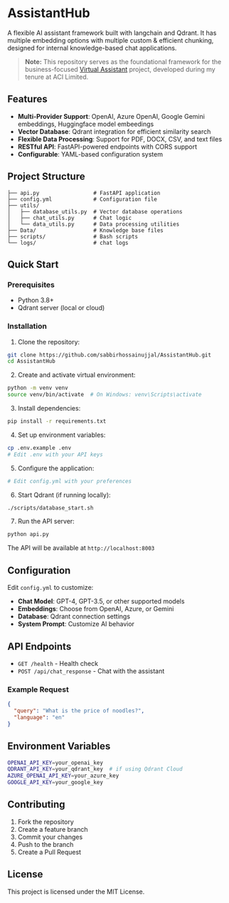 # AssistantHub

A flexible AI assistant framework built with langchain and Qdrant. It has multiple embedding options with multiple custom & efficient chunking, designed for internal knowledge-based chat applications.

> **Note:** This repository serves as the foundational framework for the business-focused [Virtual Assistant](https://sabbirhossainujjal.github.io/projects/w_virtual_assistant/) project, developed during my tenure at ACI Limited.

## Features

- **Multi-Provider Support**: OpenAI, Azure OpenAI, Google Gemini embeddings, Huggingface model embeedings
- **Vector Database**: Qdrant integration for efficient similarity search
- **Flexible Data Processing**: Support for PDF, DOCX, CSV, and text files
- **RESTful API**: FastAPI-powered endpoints with CORS support
- **Configurable**: YAML-based configuration system

## Project Structure

```
├── api.py                 # FastAPI application
├── config.yml             # Configuration file
├── utils/
│   ├── database_utils.py  # Vector database operations
│   ├── chat_utils.py      # Chat logic
│   └── data_utils.py      # Data processing utilities
├── Data/                  # Knowledge base files
├── scripts/               # Bash scripts
└── logs/                  # chat logs

```

## Quick Start

### Prerequisites

- Python 3.8+
- Qdrant server (local or cloud)

### Installation

1. Clone the repository:

```bash
git clone https://github.com/sabbirhossainujjal/AssistantHub.git
cd AssistantHub
```

2. Create and activate virtual environment:

```bash
python -m venv venv
source venv/bin/activate  # On Windows: venv\Scripts\activate
```

3. Install dependencies:

```bash
pip install -r requirements.txt
```

4. Set up environment variables:

```bash
cp .env.example .env
# Edit .env with your API keys
```

5. Configure the application:

```bash
# Edit config.yml with your preferences
```

6. Start Qdrant (if running locally):

```bash
./scripts/database_start.sh
```

7. Run the API server:

```bash
python api.py
```

The API will be available at `http://localhost:8003`

## Configuration

Edit `config.yml` to customize:

- **Chat Model**: GPT-4, GPT-3.5, or other supported models
- **Embeddings**: Choose from OpenAI, Azure, or Gemini
- **Database**: Qdrant connection settings
- **System Prompt**: Customize AI behavior

## API Endpoints

- `GET /health` - Health check
- `POST /api/chat_response` - Chat with the assistant

### Example Request

```json
{
  "query": "What is the price of noodles?",
  "language": "en"
}
```

## Environment Variables

```bash
OPENAI_API_KEY=your_openai_key
QDRANT_API_KEY=your_qdrant_key  # if using Qdrant Cloud
AZURE_OPENAI_API_KEY=your_azure_key
GOOGLE_API_KEY=your_google_key
```

## Contributing

1. Fork the repository
2. Create a feature branch
3. Commit your changes
4. Push to the branch
5. Create a Pull Request

## License

This project is licensed under the MIT License.
